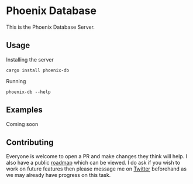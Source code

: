 # Phoenix Database

This is the Phoenix Database Server.

## Usage

Installing the server

```shell
cargo install phoenix-db
```

Running

```shell
phoenix-db --help
```

## Examples

Coming soon

## Contributing

Everyone is welcome to open a PR and make changes they think will help. I also have a public [roadmap](https://github.com/users/ThatGuyJamal/projects/6/views/2) which can be viewed. I do ask
if you wish to work on future features then please message me on [Twitter](https://x.com/codingwithjamal) beforehand as we may already 
have progress on this task.
